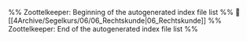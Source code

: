 %% Zoottelkeeper: Beginning of the autogenerated index file list  %%
📄 [[4Archive/Segelkurs/06/06_Rechtskunde|06_Rechtskunde]]
%% Zoottelkeeper: End of the autogenerated index file list  %%
